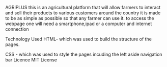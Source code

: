 AGRIPLUS
this is an agricultural platform that will allow farmers to interact and sell their products to various customers around the country
it is made to be as simple as possible so that any farmer can use it.
to access the webpage one will need a smartphone,ipad or a computer and internet connection

Technology Used 
HTML- which was used to build the structure of the pages.

CSS - which was used to style the pages incuding the left aside navigation bar
Licence MIT License


